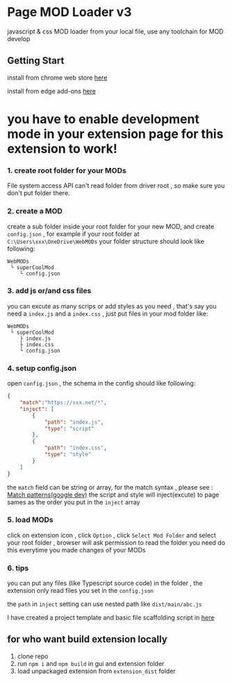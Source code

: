 # Page MOD Loader v3

javascript & css MOD loader from your local file, use any toolchain for MOD develop

## Getting Start
install from chrome web store [here](https://chromewebstore.google.com/detail/page-mod-loader-v3/mkchjogfokebijmjljphfmloimhaimcd)

install from edge add-ons [here](https://microsoftedge.microsoft.com/addons/detail/page-mod-loader-v3/plgigadbfamioehogbacepodfafjlbib)
# **you have to enable development mode in your extension page for this extension to work!**

### 1. create root folder for your MODs

File system access API can't read folder from driver root , so make sure you don't put folder there.

### 2. create a MOD

create a sub folder inside your root folder for your new MOD, and create `config.json` , for example if your root folder at `C:\Users\xxx\OneDrive\WebMODs`
your folder structure should look like following:
```
WebMODs
 └ superCoolMod
    └ config.json
```
### 3. add js or/and css files

you can excute as many scrips or add styles as you need , that's say you need a `index.js` and a `index.css` , just put files in your mod folder like:
```
WebMODs
 └ superCoolMod
    ├ index.js
    ├ index.css
    └ config.json
```

### 4. setup config.json

open `config.json` , the  schema in the config should like following:
```json
{
    "match":"https://xxx.net/*",
    "inject": [
        {
            "path": "index.js",
            "type": "script"
        },
        {
            "path": "index.css",
            "type": "style"
        }
    ]
}
```
the `match` field can be string or array, for the match syntax , please see : [Match patterns(google dev)](https://developer.chrome.com/docs/extensions/develop/concepts/match-patterns)
the script and style will inject(excute) to page sames as the order you put in the `inject` array

### 5. load MODs

click on extension icon , click `Option` , click `Select Mod Folder` and select your root folder , browser will ask permission to read the folder
you need do this everytime you made changes of your MODs

### 6. tips

you can put any files (like Typescript source code) in the folder , the extension only read files you set in the `config.json`

the `path` in `inject` setting can use nested path like `dist/main/abc.js`

I have created a project template and basic file scaffolding script in [here](mod-template)

## for who want build extension locally

1. clone repo
2. run `npm i` and `npm build` in gui and extension folder
3. load unpackaged extension from `extension_dist` folder 




